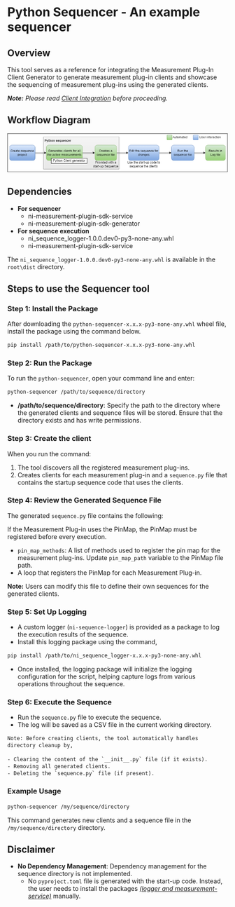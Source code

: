 # Python Sequencer - An example sequencer

## Overview

This tool serves as a reference for integrating the Measurement Plug-In Client Generator to generate measurement plug-in clients and showcase the sequencing of measurement plug-ins using the generated clients.

***Note:** Please read [Client Integration](/ClientIntegration.md) before proceeding.*

## Workflow Diagram

![sequencer-example-workflow-diagram](/docs/images/sequencer-example-workflow-diagram.png)

## Dependencies

- **For sequencer**
  - ni-measurement-plugin-sdk-service
  - ni-measurement-plugin-sdk-generator
- **For sequence execution**
  - ni_sequence_logger-1.0.0.dev0-py3-none-any.whl
  - ni-measurement-plugin-sdk-service

The `ni_sequence_logger-1.0.0.dev0-py3-none-any.whl` is available in the `root\dist` directory.

## Steps to use the Sequencer tool

### Step 1: Install the Package

After downloading the `python-sequencer-x.x.x-py3-none-any.whl` wheel file, install the package using the command below.

```bash
pip install /path/to/python-sequencer-x.x.x-py3-none-any.whl
```

### Step 2: Run the Package

To run the `python-sequencer`, open your command line and enter:

```bash
python-sequencer /path/to/sequence/directory
```

- **/path/to/sequence/directory**: Specify the path to the directory where the generated clients and sequence files will be stored. Ensure that the directory exists and has write permissions.

### Step 3: Create the client

When you run the command:

1. The tool discovers all the registered measurement plug-ins.
2. Creates clients for each measurement plug-in and a `sequence.py` file that contains the startup sequence code that uses the clients.

### Step 4: Review the Generated Sequence File

The generated `sequence.py` file contains the following:

If the Measurement Plug-in uses the PinMap, the PinMap must be registered before every execution.

- `pin_map_methods`: A list of methods used to register the pin map for the measurement plug-ins. Update `pin_map_path` variable to the PinMap file path.
- A loop that registers the PinMap for each Measurement Plug-in.

**Note:** Users can modify this file to define their own sequences for the generated clients.

### Step 5: Set Up Logging

- A custom logger (`ni-sequence-logger`) is provided as a package to log the execution results of the sequence.
- Install this logging package using the command,

 ```bash
 pip install /path/to/ni_sequence_logger-x.x.x-py3-none-any.whl
 ```

- Once installed, the logging package will initialize the logging configuration for the script, helping capture logs from various operations throughout the sequence.

### Step 6: Execute the Sequence

- Run the `sequence.py` file to execute the sequence.
- The log will be saved as a CSV file in the current working directory.

```text
Note: Before creating clients, the tool automatically handles directory cleanup by,

- Clearing the content of the `__init__.py` file (if it exists).
- Removing all generated clients.
- Deleting the `sequence.py` file (if present).
```

### Example Usage

```bash
python-sequencer /my/sequence/directory
```

This command generates new clients and a sequence file in the `/my/sequence/directory` directory.

## Disclaimer

- **No Dependency Management**: Dependency management for the sequence directory is not implemented.
  - No `pyproject.toml` file is generated with the start-up code. Instead, the user needs to install the packages *[(logger and measurement-service)](#dependencies)* manually.
